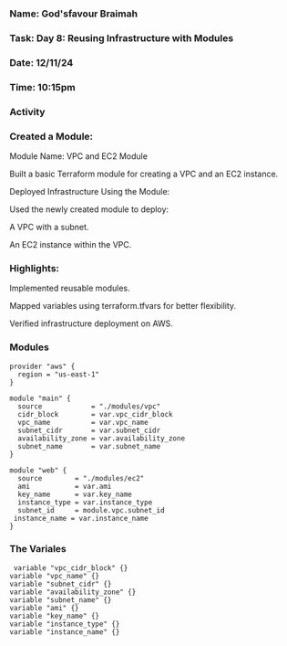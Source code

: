 ### Name: God'sfavour Braimah
### Task: Day 8: Reusing Infrastructure with Modules
### Date: 12/11/24
### Time: 10:15pm
 ### Activity

### Created a Module:

Module Name: VPC and EC2 Module

Built a basic Terraform module for creating a VPC and an EC2 instance.

Deployed Infrastructure Using the Module:

Used the newly created module to deploy:

A VPC with a subnet.

An EC2 instance within the VPC.

### Highlights:

Implemented reusable modules.

Mapped variables using terraform.tfvars for better flexibility.

Verified infrastructure deployment on AWS.
### Modules
```
provider "aws" {
  region = "us-east-1"
}

module "main" {
  source            = "./modules/vpc"
  cidr_block        = var.vpc_cidr_block
  vpc_name          = var.vpc_name
  subnet_cidr       = var.subnet_cidr
  availability_zone = var.availability_zone
  subnet_name       = var.subnet_name
}

module "web" {
  source        = "./modules/ec2"
  ami           = var.ami
  key_name      = var.key_name
  instance_type = var.instance_type
  subnet_id     = module.vpc.subnet_id
 instance_name = var.instance_name
}
```

### The Variales 
```
 variable "vpc_cidr_block" {}
variable "vpc_name" {}
variable "subnet_cidr" {}
variable "availability_zone" {}
variable "subnet_name" {}
variable "ami" {}
variable "key_name" {}
variable "instance_type" {}
variable "instance_name" {}
```